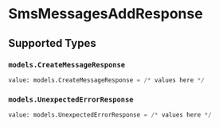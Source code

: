 # SmsMessagesAddResponse


## Supported Types

### `models.CreateMessageResponse`

```python
value: models.CreateMessageResponse = /* values here */
```

### `models.UnexpectedErrorResponse`

```python
value: models.UnexpectedErrorResponse = /* values here */
```

